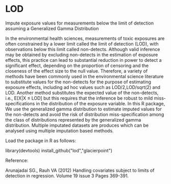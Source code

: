LOD
===

Impute exposure values for measurements below the limit of detection assuming a Generalized Gamma Distribution

In the environmental health sciences, measurements of toxic exposures are often constrained by a lower limit called the limit of detection (LOD), with observations below this limit called non-detects. Although valid inference may be obtained by excluding non-detects in the estimation of exposure effects, this practice can lead to substantial reduction in power to detect a significant effect, depending on the proportion of censoring and the closeness of the effect size to the null value. Therefore, a variety of methods have been commonly used in the environmental science literature to substitute values for the non-detects for the purpose of estimating exposure effects, including ad hoc values such as LOD/2,LOD/sqrt(2) and LOD. Another method substitutes the expected value of the non-detects, i.e., E[X|X ≤ LOD] but this requires that the inference be robust to mild miss-specifications in the distribution of the exposure variable.  In this R package, We use the generalized gamma distribution to estimate imputed values for the non-detects and avoid the risk of distribution miss-specification among the class of distributions represented by the generalized gamma distribution. Multiple imputated datasets are produces which can be analysed using multiple imputation based methods.

Load the package in R as follows:

library(devtools)
install_github("lod","glacierpoint")

Reference:

Arunajadai SG., Rauh VA (2012) Handling covariates subject to limits of detection in regression. Volume 19 issue 3 Pages 369-391.

